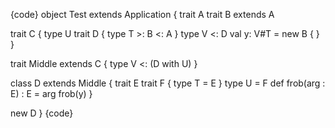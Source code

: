 {code}
object Test extends Application {
 trait A
 trait B extends A

  trait C {
    type U
    trait D { type T >: B <: A }
    type V <: D
    val y: V#T = new B { }
  }
 
  trait Middle extends C {
    type V <: (D with U)
  }

  class D extends Middle {
    trait E
    trait F { type T = E }
    type U = F
    def frob(arg : E) : E = arg
    frob(y)
  }

  new D
}
{code}
